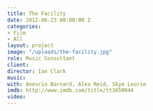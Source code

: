```yaml
---
title: The Facility
date: 2012-06-23 00:00:00 Z
categories:
- Film
- All
layout: project
image: "/uploads/the-facility.jpg"
role: Music Consultant
client: 
director: Ian Clark
music: 
with: Aneurin Barnard, Alex Reid, Skye Lourie
imdb: http://www.imdb.com/title/tt1650044
video: 
---
```


